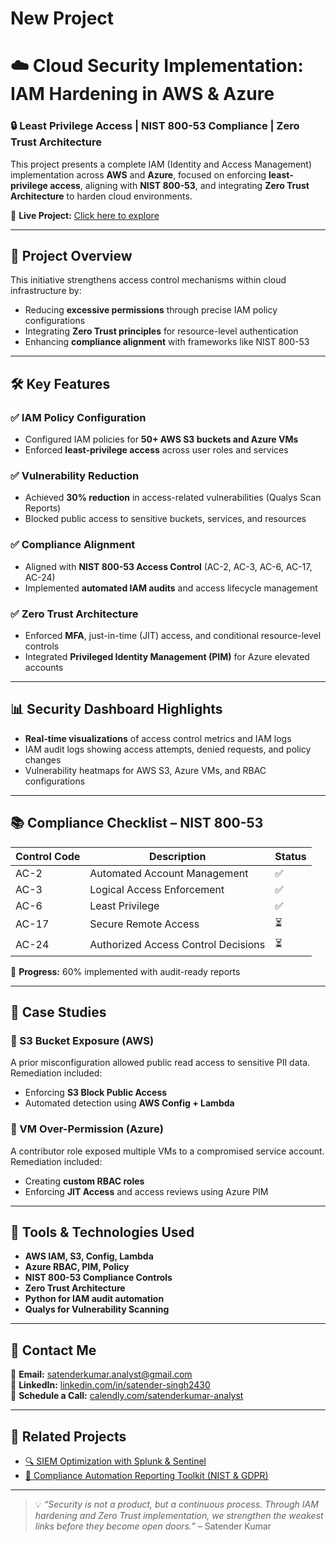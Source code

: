 # New Project

# ☁️ Cloud Security Implementation: IAM Hardening in AWS & Azure

### 🔒 Least Privilege Access | NIST 800-53 Compliance | Zero Trust Architecture

This project presents a complete IAM (Identity and Access Management) implementation across **AWS** and **Azure**, focused on enforcing **least-privilege access**, aligning with **NIST 800-53**, and integrating **Zero Trust Architecture** to harden cloud environments.

🚀 **Live Project:** [Click here to explore](https://kzmqk63fhppcxgdf8wgq.lite.vusercontent.net/)

---

## 📌 Project Overview

This initiative strengthens access control mechanisms within cloud infrastructure by:

- Reducing **excessive permissions** through precise IAM policy configurations
- Integrating **Zero Trust principles** for resource-level authentication
- Enhancing **compliance alignment** with frameworks like NIST 800-53

---

## 🛠️ Key Features

### ✅ IAM Policy Configuration
- Configured IAM policies for **50+ AWS S3 buckets and Azure VMs**
- Enforced **least-privilege access** across user roles and services

### ✅ Vulnerability Reduction
- Achieved **30% reduction** in access-related vulnerabilities (Qualys Scan Reports)
- Blocked public access to sensitive buckets, services, and resources

### ✅ Compliance Alignment
- Aligned with **NIST 800-53 Access Control** (AC-2, AC-3, AC-6, AC-17, AC-24)
- Implemented **automated IAM audits** and access lifecycle management

### ✅ Zero Trust Architecture
- Enforced **MFA**, just-in-time (JIT) access, and conditional resource-level controls
- Integrated **Privileged Identity Management (PIM)** for Azure elevated accounts

---

## 📊 Security Dashboard Highlights

- **Real-time visualizations** of access control metrics and IAM logs
- IAM audit logs showing access attempts, denied requests, and policy changes
- Vulnerability heatmaps for AWS S3, Azure VMs, and RBAC configurations

---

## 📚 Compliance Checklist – NIST 800-53

| Control Code | Description                                      | Status   |
|--------------|--------------------------------------------------|----------|
| AC-2         | Automated Account Management                     | ✅       |
| AC-3         | Logical Access Enforcement                        | ✅       |
| AC-6         | Least Privilege                                   | ✅       |
| AC-17        | Secure Remote Access                              | ⏳       |
| AC-24        | Authorized Access Control Decisions               | ⏳       |

🔁 **Progress:** 60% implemented with audit-ready reports

---

## 📂 Case Studies

### 🧾 S3 Bucket Exposure (AWS)
A prior misconfiguration allowed public read access to sensitive PII data. Remediation included:
- Enforcing **S3 Block Public Access**
- Automated detection using **AWS Config + Lambda**

### 🧾 VM Over-Permission (Azure)
A contributor role exposed multiple VMs to a compromised service account. Remediation included:
- Creating **custom RBAC roles**
- Enforcing **JIT Access** and access reviews using Azure PIM

---

## 🔧 Tools & Technologies Used

- **AWS IAM, S3, Config, Lambda**
- **Azure RBAC, PIM, Policy**
- **NIST 800-53 Compliance Controls**
- **Zero Trust Architecture**
- **Python for IAM audit automation**
- **Qualys for Vulnerability Scanning**

---

## 📩 Contact Me

📧 **Email:** [satenderkumar.analyst@gmail.com](mailto:satenderkumar.analyst@gmail.com)  
🔗 **LinkedIn:** [linkedin.com/in/satender-singh2430](https://linkedin.com/in/satender-singh2430)  
📅 **Schedule a Call:** [calendly.com/satenderkumar-analyst](https://calendly.com/satenderkumar-analyst)

---

## 📁 Related Projects

- [🔍 SIEM Optimization with Splunk & Sentinel](https://github.com/SatenderKumar3024/siem-threat-detection)
- [🔧 Compliance Automation Reporting Toolkit (NIST & GDPR)](https://github.com/SatenderKumar3024/compliance-automation)

---

> 💡 *“Security is not a product, but a continuous process. Through IAM hardening and Zero Trust implementation, we strengthen the weakest links before they become open doors.”* – Satender Kumar
